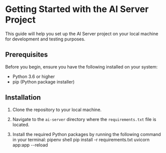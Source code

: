# Getting Started with the AI Server Project

This guide will help you set up the AI Server project on your local machine for development and testing purposes.

## Prerequisites

Before you begin, ensure you have the following installed on your system:

- Python 3.6 or higher
- pip (Python package installer)

## Installation

1. Clone the repository to your local machine.

2. Navigate to the `ai-server` directory where the `requirements.txt` file is located.

3. Install the required Python packages by running the following command in your terminal:
   pipenv shell
   pip install -r requirements.txt
   uvicorn app:app --reload
